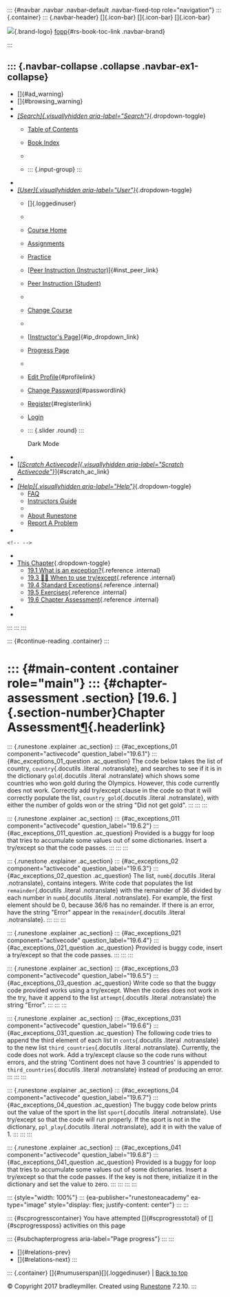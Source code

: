 ::: {#navbar .navbar .navbar-default .navbar-fixed-top role="navigation"}
::: {.container}
::: {.navbar-header}
[]{.icon-bar} []{.icon-bar} []{.icon-bar}

<div>

[![](../_static/img/RAIcon.png)](/runestone/default/user/login){.brand-logo}
[fopp](../index.html){#rs-book-toc-link .navbar-brand}

</div>
:::

::: {.navbar-collapse .collapse .navbar-ex1-collapse}
-   
-   []{#ad_warning}
-   []{#browsing_warning}
-   
-   [*[Search]{.visuallyhidden
    aria-label="Search"}*](#){.dropdown-toggle}
    -   [Table of Contents](../index.html)

    -   [Book Index](../genindex.html)

    -   

    -   ::: {.input-group}
        :::
-   
-   [*[User]{.visuallyhidden aria-label="User"}*](#){.dropdown-toggle}
    -   []{.loggedinuser}

    -   

    -   [Course Home](/ns/course/index)

    -   [Assignments](/assignment/student/chooseAssignment)

    -   [Practice](/runestone/assignments/practice)

    -   [[Peer Instruction
        (Instructor)](/runestone/peer/instructor.html)]{#inst_peer_link}

    -   [Peer Instruction (Student)](/runestone/peer/student.html)

    -   

    -   [Change Course](/runestone/default/courses)

    -   

    -   [[Instructor\'s
        Page](/runestone/admin/index)]{#ip_dropdown_link}

    -   [Progress Page](/runestone/dashboard/studentreport)

    -   

    -   [Edit Profile](/runestone/default/user/profile){#profilelink}

    -   [Change
        Password](/runestone/default/user/change_password){#passwordlink}

    -   [Register](/runestone/default/user/register){#registerlink}

    -   [Login](#)

    -   ::: {.slider .round}
        :::

        Dark Mode
-   
-   [[*[Scratch Activecode]{.visuallyhidden
    aria-label="Scratch Activecode"}*](javascript:runestoneComponents.popupScratchAC())]{#scratch_ac_link}
-   
-   [*[Help]{.visuallyhidden aria-label="Help"}*](#){.dropdown-toggle}
    -   [FAQ](http://runestoneinteractive.org/pages/faq.html)
    -   [Instructors Guide](https://guide.runestone.academy)
    -   
    -   [About Runestone](http://runestoneinteractive.org)
    -   [Report A
        Problem](/runestone/default/reportabug?course=fopp&page=ChapterAssessment)
-   

```{=html}
<!-- -->
```
-   
-   [This Chapter](../index.html){.dropdown-toggle}
    -   [19.1 What is an exception?](intro-exceptions.html){.reference
        .internal}
    -   [19.3 👩‍💻 When to use
        try/except](using-exceptions.html){.reference .internal}
    -   [19.4 Standard Exceptions](standard-exceptions.html){.reference
        .internal}
    -   [19.5 Exercises](Exercises.html){.reference .internal}
    -   [19.6 Chapter Assessment](ChapterAssessment.html){.reference
        .internal}
-   
-   
:::
:::
:::

::: {#continue-reading .container}
:::

::: {#main-content .container role="main"}
::: {#chapter-assessment .section}
[19.6. ]{.section-number}Chapter Assessment[¶](#chapter-assessment "Permalink to this heading"){.headerlink}
============================================================================================================

::: {.runestone .explainer .ac_section}
::: {#ac_exceptions_01 component="activecode" question_label="19.6.1"}
::: {#ac_exceptions_01_question .ac_question}
The code below takes the list of country, `country`{.docutils .literal
.notranslate}, and searches to see if it is in the dictionary
`gold`{.docutils .literal .notranslate} which shows some countries who
won gold during the Olympics. However, this code currently does not
work. Correctly add try/except clause in the code so that it will
correctly populate the list, `country_gold`{.docutils .literal
.notranslate}, with either the number of golds won or the string "Did
not get gold".
:::
:::
:::

::: {.runestone .explainer .ac_section}
::: {#ac_exceptions_011 component="activecode" question_label="19.6.2"}
::: {#ac_exceptions_011_question .ac_question}
Provided is a buggy for loop that tries to accumulate some values out of
some dictionaries. Insert a try/except so that the code passes.
:::
:::
:::

::: {.runestone .explainer .ac_section}
::: {#ac_exceptions_02 component="activecode" question_label="19.6.3"}
::: {#ac_exceptions_02_question .ac_question}
The list, `numb`{.docutils .literal .notranslate}, contains integers.
Write code that populates the list `remainder`{.docutils .literal
.notranslate} with the remainder of 36 divided by each number in
`numb`{.docutils .literal .notranslate}. For example, the first element
should be 0, because 36/6 has no remainder. If there is an error, have
the string "Error" appear in the `remainder`{.docutils .literal
.notranslate}.
:::
:::
:::

::: {.runestone .explainer .ac_section}
::: {#ac_exceptions_021 component="activecode" question_label="19.6.4"}
::: {#ac_exceptions_021_question .ac_question}
Provided is buggy code, insert a try/except so that the code passes.
:::
:::
:::

::: {.runestone .explainer .ac_section}
::: {#ac_exceptions_03 component="activecode" question_label="19.6.5"}
::: {#ac_exceptions_03_question .ac_question}
Write code so that the buggy code provided works using a try/except.
When the codes does not work in the try, have it append to the list
`attempt`{.docutils .literal .notranslate} the string "Error".
:::
:::
:::

::: {.runestone .explainer .ac_section}
::: {#ac_exceptions_031 component="activecode" question_label="19.6.6"}
::: {#ac_exceptions_031_question .ac_question}
The following code tries to append the third element of each list in
`conts`{.docutils .literal .notranslate} to the new list
`third_countries`{.docutils .literal .notranslate}. Currently, the code
does not work. Add a try/except clause so the code runs without errors,
and the string 'Continent does not have 3 countries' is appended to
`third_countries`{.docutils .literal .notranslate} instead of producing
an error.
:::
:::
:::

::: {.runestone .explainer .ac_section}
::: {#ac_exceptions_04 component="activecode" question_label="19.6.7"}
::: {#ac_exceptions_04_question .ac_question}
The buggy code below prints out the value of the sport in the list
`sport`{.docutils .literal .notranslate}. Use try/except so that the
code will run properly. If the sport is not in the dictionary,
`ppl_play`{.docutils .literal .notranslate}, add it in with the value of
1.
:::
:::
:::

::: {.runestone .explainer .ac_section}
::: {#ac_exceptions_041 component="activecode" question_label="19.6.8"}
::: {#ac_exceptions_041_question .ac_question}
Provided is a buggy for loop that tries to accumulate some values out of
some dictionaries. Insert a try/except so that the code passes. If the
key is not there, initialize it in the dictionary and set the value to
zero.
:::
:::
:::
:::

::: {style="width: 100%"}
::: {ea-publisher="runestoneacademy" ea-type="image" style="display: flex; justify-content: center"}
:::
:::

::: {#scprogresscontainer}
You have attempted []{#scprogresstotal} of []{#scprogressposs}
activities on this page

::: {#subchapterprogress aria-label="Page progress"}
:::
:::

-   [[](Exercises.html)]{#relations-prev}
-   [[](../Classes/toctree.html)]{#relations-next}
:::

::: {.container}
[]{#numuserspan}[]{.loggedinuser} \| [Back to top](#)

© Copyright 2017 bradleymiller. Created using
[Runestone](http://runestoneinteractive.org/) 7.2.10.
:::
